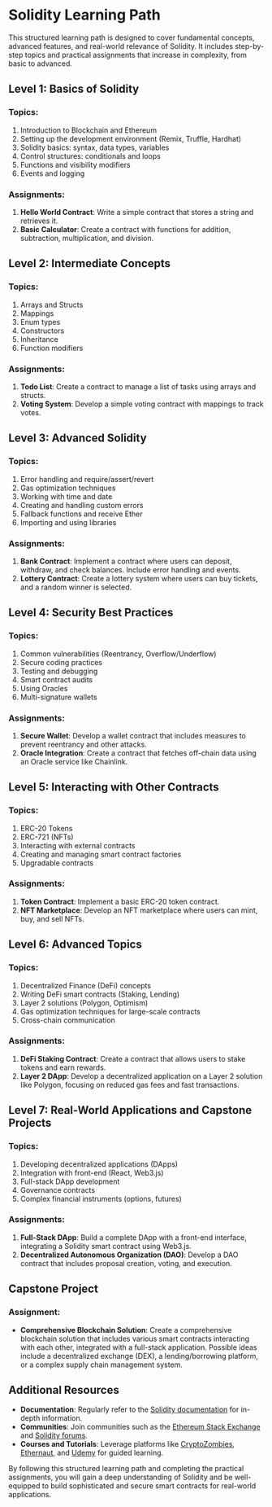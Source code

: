 # Solidity Learning Path

This structured learning path is designed to cover fundamental concepts, advanced features, and real-world relevance of Solidity. It includes step-by-step topics and practical assignments that increase in complexity, from basic to advanced.

## Level 1: Basics of Solidity

### Topics:
1. Introduction to Blockchain and Ethereum
2. Setting up the development environment (Remix, Truffle, Hardhat)
3. Solidity basics: syntax, data types, variables
4. Control structures: conditionals and loops
5. Functions and visibility modifiers
6. Events and logging

### Assignments:
1. **Hello World Contract**: Write a simple contract that stores a string and retrieves it.
2. **Basic Calculator**: Create a contract with functions for addition, subtraction, multiplication, and division.

## Level 2: Intermediate Concepts

### Topics:
1. Arrays and Structs
2. Mappings
3. Enum types
4. Constructors
5. Inheritance
6. Function modifiers

### Assignments:
1. **Todo List**: Create a contract to manage a list of tasks using arrays and structs.
2. **Voting System**: Develop a simple voting contract with mappings to track votes.

## Level 3: Advanced Solidity

### Topics:
1. Error handling and require/assert/revert
2. Gas optimization techniques
3. Working with time and date
4. Creating and handling custom errors
5. Fallback functions and receive Ether
6. Importing and using libraries

### Assignments:
1. **Bank Contract**: Implement a contract where users can deposit, withdraw, and check balances. Include error handling and events.
2. **Lottery Contract**: Create a lottery system where users can buy tickets, and a random winner is selected.

## Level 4: Security Best Practices

### Topics:
1. Common vulnerabilities (Reentrancy, Overflow/Underflow)
2. Secure coding practices
3. Testing and debugging
4. Smart contract audits
5. Using Oracles
6. Multi-signature wallets

### Assignments:
1. **Secure Wallet**: Develop a wallet contract that includes measures to prevent reentrancy and other attacks.
2. **Oracle Integration**: Create a contract that fetches off-chain data using an Oracle service like Chainlink.

## Level 5: Interacting with Other Contracts

### Topics:
1. ERC-20 Tokens
2. ERC-721 (NFTs)
3. Interacting with external contracts
4. Creating and managing smart contract factories
5. Upgradable contracts

### Assignments:
1. **Token Contract**: Implement a basic ERC-20 token contract.
2. **NFT Marketplace**: Develop an NFT marketplace where users can mint, buy, and sell NFTs.

## Level 6: Advanced Topics

### Topics:
1. Decentralized Finance (DeFi) concepts
2. Writing DeFi smart contracts (Staking, Lending)
3. Layer 2 solutions (Polygon, Optimism)
4. Gas optimization techniques for large-scale contracts
5. Cross-chain communication

### Assignments:
1. **DeFi Staking Contract**: Create a contract that allows users to stake tokens and earn rewards.
2. **Layer 2 DApp**: Develop a decentralized application on a Layer 2 solution like Polygon, focusing on reduced gas fees and fast transactions.

## Level 7: Real-World Applications and Capstone Projects

### Topics:
1. Developing decentralized applications (DApps)
2. Integration with front-end (React, Web3.js)
3. Full-stack DApp development
4. Governance contracts
5. Complex financial instruments (options, futures)

### Assignments:
1. **Full-Stack DApp**: Build a complete DApp with a front-end interface, integrating a Solidity smart contract using Web3.js.
2. **Decentralized Autonomous Organization (DAO)**: Develop a DAO contract that includes proposal creation, voting, and execution.

## Capstone Project

### Assignment:
- **Comprehensive Blockchain Solution**: Create a comprehensive blockchain solution that includes various smart contracts interacting with each other, integrated with a full-stack application. Possible ideas include a decentralized exchange (DEX), a lending/borrowing platform, or a complex supply chain management system.

## Additional Resources

- **Documentation**: Regularly refer to the [Solidity documentation](https://docs.soliditylang.org) for in-depth information.
- **Communities**: Join communities such as the [Ethereum Stack Exchange](https://ethereum.stackexchange.com) and [Solidity forums](https://forum.soliditylang.org).
- **Courses and Tutorials**: Leverage platforms like [CryptoZombies](https://cryptozombies.io/), [Ethernaut](https://ethernaut.openzeppelin.com/), and [Udemy](https://www.udemy.com) for guided learning.

By following this structured learning path and completing the practical assignments, you will gain a deep understanding of Solidity and be well-equipped to build sophisticated and secure smart contracts for real-world applications.
